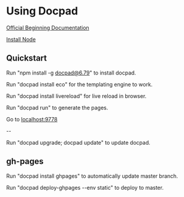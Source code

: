 # Using Docpad

[Official Beginning Documentation](http://docpad.org/docs/begin)

[Install Node](https://learn.bevry.me/node/install/)

## Quickstart

Run "npm install -g docpad@6.79" to install docpad.

Run "docpad install eco" for the templating engine to work.

Run "docpad install livereload" for live reload in browser.

Run "docpad run" to generate the pages.

Go to [localhost:9778](http://localhost:9778)

--

Run "docpad upgrade; docpad update" to update docpad.

## gh-pages

Run "docpad install ghpages" to automatically update master branch.

Run "docpad deploy-ghpages --env static" to deploy to master.